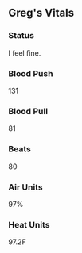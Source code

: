 ## Greg's Vitals

### Status

I feel fine.

### Blood Push

131

### Blood Pull

81

### Beats
80

### Air Units
97%

### Heat Units 
97.2F

